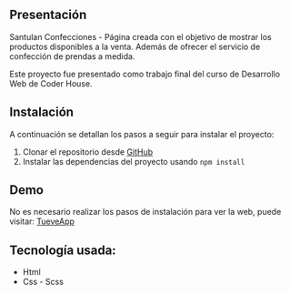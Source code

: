## Presentación

Santulan Confecciones -
Página creada con el objetivo de mostrar los productos disponibles a la venta. Además de ofrecer el servicio de confección de prendas a medida.

Este proyecto fue presentado como trabajo final del curso de Desarrollo Web de Coder House.

## Instalación

A continuación se detallan los pasos a seguir para instalar el proyecto:

1. Clonar el repositorio desde [GitHub](https://github.com/marianaServan/Santulan)
2. Instalar las dependencias del proyecto usando `npm install`

## Demo

No es necesario realizar los pasos de instalación para ver la web, puede visitar: [TueveApp](https://marianaservan.github.io/Santulan/)

## Tecnología usada:

* Html
* Css - Scss
